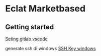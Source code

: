# Eclat Marketbased


## Getting started


<a href="https://www.youtube.com/watch?v=eWo9C2DXX5c">Seting gitlab vscode</a> 

generate ssh di windows
<a href="https://www.theserverside.com/blog/Coffee-Talk-Java-News-Stories-and-Opinions/How-to-configure-GitLab-SSH-keys-for-secure-Git-connections#:~:text=Log%20into%20GitLab%20and%20click,keys%20under%20your%20account%20preferences">SSH Key windows</a>


